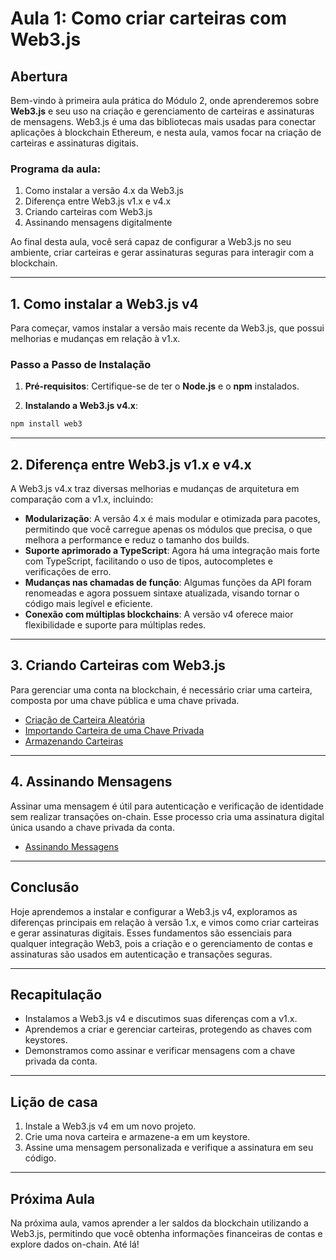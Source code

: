 # Aula 1: **Como criar carteiras com Web3.js**

## Abertura

Bem-vindo à primeira aula prática do Módulo 2, onde aprenderemos sobre **Web3.js** e seu uso na criação e gerenciamento de carteiras e assinaturas de mensagens. Web3.js é uma das bibliotecas mais usadas para conectar aplicações à blockchain Ethereum, e nesta aula, vamos focar na criação de carteiras e assinaturas digitais.

### Programa da aula:

1. Como instalar a versão 4.x da Web3.js
2. Diferença entre Web3.js v1.x e v4.x
3. Criando carteiras com Web3.js
4. Assinando mensagens digitalmente

Ao final desta aula, você será capaz de configurar a Web3.js no seu ambiente, criar carteiras e gerar assinaturas seguras para interagir com a blockchain.

---

## 1. Como instalar a Web3.js v4

Para começar, vamos instalar a versão mais recente da Web3.js, que possui melhorias e mudanças em relação à v1.x.

### Passo a Passo de Instalação

1. **Pré-requisitos**: Certifique-se de ter o **Node.js** e o **npm** instalados.

2. **Instalando a Web3.js v4.x**:

```bash
npm install web3
```

---

## 2. Diferença entre Web3.js v1.x e v4.x

A Web3.js v4.x traz diversas melhorias e mudanças de arquitetura em comparação com a v1.x, incluindo:

- **Modularização**: A versão 4.x é mais modular e otimizada para pacotes, permitindo que você carregue apenas os módulos que precisa, o que melhora a performance e reduz o tamanho dos builds.
- **Suporte aprimorado a TypeScript**: Agora há uma integração mais forte com TypeScript, facilitando o uso de tipos, autocompletes e verificações de erro.
- **Mudanças nas chamadas de função**: Algumas funções da API foram renomeadas e agora possuem sintaxe atualizada, visando tornar o código mais legível e eficiente.
- **Conexão com múltiplas blockchains**: A versão v4 oferece maior flexibilidade e suporte para múltiplas redes.

---

## 3. Criando Carteiras com Web3.js

Para gerenciar uma conta na blockchain, é necessário criar uma carteira, composta por uma chave pública e uma chave privada.

- [Criação de Carteira Aleatória](../playground/aula1/createRandomWallet.js)
- [Importando Carteira de uma Chave Privada](../playground/aula1/importWalletFromPrivateKey.js)
- [Armazenando Carteiras](../playground/aula1/encryptWallet.js)

---

## 4. Assinando Mensagens

Assinar uma mensagem é útil para autenticação e verificação de identidade sem realizar transações on-chain. Esse processo cria uma assinatura digital única usando a chave privada da conta.

- [Assinando Messagens](../playground/aula1/signMessage.js)

---

## Conclusão

Hoje aprendemos a instalar e configurar a Web3.js v4, exploramos as diferenças principais em relação à versão 1.x, e vimos como criar carteiras e gerar assinaturas digitais. Esses fundamentos são essenciais para qualquer integração Web3, pois a criação e o gerenciamento de contas e assinaturas são usados em autenticação e transações seguras.

---

## Recapitulação

- Instalamos a Web3.js v4 e discutimos suas diferenças com a v1.x.
- Aprendemos a criar e gerenciar carteiras, protegendo as chaves com keystores.
- Demonstramos como assinar e verificar mensagens com a chave privada da conta.

---

## Lição de casa

1. Instale a Web3.js v4 em um novo projeto.
2. Crie uma nova carteira e armazene-a em um keystore.
3. Assine uma mensagem personalizada e verifique a assinatura em seu código.

---

## Próxima Aula

Na próxima aula, vamos aprender a ler saldos da blockchain utilizando a Web3.js, permitindo que você obtenha informações financeiras de contas e explore dados on-chain. Até lá!